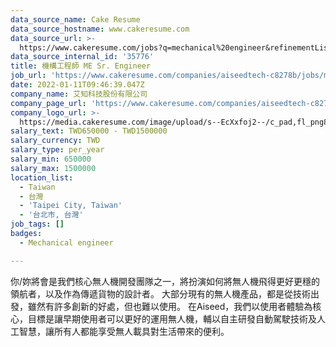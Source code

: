 ```yaml
---
data_source_name: Cake Resume
data_source_hostname: www.cakeresume.com
data_source_url: >-
  https://www.cakeresume.com/jobs?q=mechanical%20engineer&refinementList%5Blang_name%5D%5B0%5D=English&refinementList%5Bsalary_type%5D=per_year&range%5Bsalary_range%5D%5Bmin%5D=1000000&page=3
data_source_internal_id: '35776'
title: 機構工程師 ME Sr. Engineer
job_url: 'https://www.cakeresume.com/companies/aiseedtech-c8278b/jobs/me-sr-engineer'
date: 2022-01-11T09:46:39.047Z
company_name: 艾知科技股份有限公司
company_page_url: 'https://www.cakeresume.com/companies/aiseedtech-c8278b'
company_logo_url: >-
  https://media.cakeresume.com/image/upload/s--EcXxfoj2--/c_pad,fl_png8,h_200,w_200/v1629189982/fjtl6eoogs52zaaga4xs.png
salary_text: TWD650000 - TWD1500000
salary_currency: TWD
salary_type: per_year
salary_min: 650000
salary_max: 1500000
location_list:
  - Taiwan
  - 台灣
  - 'Taipei City, Taiwan'
  - '台北市, 台灣'
job_tags: []
badges:
  - Mechanical engineer

---
```


你/妳將會是我們核心無人機開發團隊之一，將扮演如何將無人機飛得更好更穩的領航者，以及作為傳遞貨物的設計者。 大部分現有的無人機產品，都是從技術出發，雖然有許多創新的好處，但也難以使用。 在Aiseed，我們以使用者體驗為核心，目標是讓早期使用者可以更好的運用無人機，輔以自主研發自動駕駛技術及人工智慧，讓所有人都能享受無人載具對生活帶來的便利。